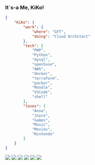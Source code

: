### It´s-a Me, KiKo!

```json
{
	"KiKo": {
		"work": {
			"where": "GFT",
			"doing": "Cloud Architect"
		},
		"tech": [
			"PHP",
			"Python",
			"mysql",
			"openSuse",
			"AWS",
			"docker",
			"terraform",
			"packer",
			"Moodle",
			"VSCode",
			"shell"
		],
		"loves": [
			"Anna",
			"Joyce",
			"Games",
			"Music",
			"Movies",
			"Nintendo"
		]
	}
}
```

[![](https://img.shields.io/badge/portifolio-kiko.sh-1?style=flat&logo=google-chrome&logoColor=white&color=yellowgreen)](https://kiko.sh)
[![](https://img.shields.io/badge/twitter-felipekiko-1?style=flat&logo=twitter&logoColor=white&color=yellowgreen)](https://twitter.com/felipekiko)
[![](https://img.shields.io/badge/linkedin-felipekiko-1?style=flat&logo=linkedin&logoColor=white&color=yellowgreen)](https://www.linkedin.com/in/felipekiko)
[![](https://img.shields.io/badge/medium-felipekiko-1?style=flat&logo=medium&logoColor=white&color=yellowgreen)](https://felipekiko.medium.com)
[![](https://img.shields.io/badge/slideshare-felipecampos41-1?style=flat&logo=slideshare&logoColor=white&color=yellowgreen)](https://pt2.slideshare.net/FelipeCampos41)
[![](https://img.shields.io/badge/facebook-hiperkiko-1?style=flat&logo=facebook&logoColor=white&color=yellowgreen)](https://www.facebook.com/hiperkiko)

